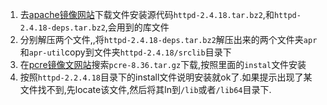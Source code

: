 1. 去[apache镜像网站](http://mirrors.cnnic.cn/apache/httpd/)下载文件安装源代码`httpd-2.4.18.tar.bz2`,和`httpd-2.4.18-deps.tar.bz2`,会用到的库文件
2. 分别解压两个文件,,将`httpd-2.4.18-deps.tar.bz2`解压出来的两个文件夹`apr`和`apr-util`copy到文件夹`httpd-2.4.18/srclib`目录下
3. 在[pcre镜像文网站](http://ftp.exim.llorien.org/pcre/)搜索`pcre-8.36.tar.gz`下载,按照里面的`instal`文件安装
4. 按照`httpd-2.2.4.18`目录下的install文件说明安装就ok了.如果提示出现了某文件找不到,先locate该文件,然后将其ln到`/lib`或者`/lib64`目录下.